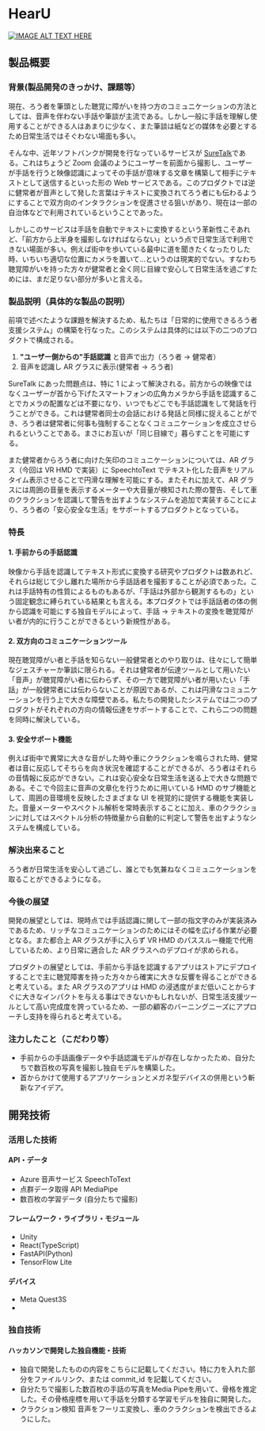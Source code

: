 # HearU

[![IMAGE ALT TEXT HERE](https://jphacks.com/wp-content/uploads/2024/07/JPHACKS2024_ogp.jpg)](https://youtu.be/vqLtwue3FlE)

## 製品概要

### 背景(製品開発のきっかけ、課題等）

現在、ろう者を筆頭とした聴覚に障がいを持つ方のコミュニケーションの方法としては、音声を伴わない手話や筆談が主流である。しかし一般に手話を理解し使用することができる人はあまりに少なく、また筆談は紙などの媒体を必要とするため日常生活ではそぐわない場面も多い。

そんな中、近年ソフトバンクが開発を行なっているサービスが [SureTalk](https://www.suretalk.mb.softbank.jp/)である。これはちょうど Zoom 会議のようにユーザーを前面から撮影し、ユーザーが手話を行うと映像認識によってその手話が意味する文章を構築して相手にテキストとして送信するといった形の Web サービスである。このプロダクトでは逆に健常者が音声として発した言葉はテキストに変換されてろう者にも伝わるようにすることで双方向のインタラクションを促進させる狙いがあり、現在は一部の自治体などで利用されているということであった。

しかしこのサービスは手話を自動でテキストに変換するという革新性こそあれど、「前方から上半身を撮影しなければならない」という点で日常生活で利用できない場面が多い。例えば街中を歩いている最中に道を聞きたくなったりした時、いちいち適切な位置にカメラを置いて...というのは現実的でない。すなわち聴覚障がいを持った方々が健常者と全く同じ目線で安心して日常生活を過ごすためには、まだ足りない部分が多いと言える。

### 製品説明（具体的な製品の説明）

前項で述べたような課題を解決するため、私たちは「日常的に使用できるろう者支援システム」の構築を行なった。このシステムは具体的には以下の二つのプロダクトで構成される。

1. **"ユーザー側からの"手話認識** と音声で出力（ろう者 → 健常者）
2. 音声を認識し AR グラスに表示(健常者 → ろう者)

SureTalk にあった問題点は、特に 1 によって解決される。前方からの映像ではなくユーザーが首から下げたスマートフォンの広角カメラから手話を認識することでカメラの配置などは不要になり、いつでもどこでも手話認識をして発話を行うことができる。これは健常者同士の会話における発話と同様に捉えることができ、ろう者は健常者に何事も強制することなくコミュニケーションを成立させられるということである。まさにお互いが「同じ目線で」暮らすことを可能にする。

また健常者からろう者に向けた矢印のコミュニケーションについては、AR グラス（今回は VR HMD で実装）に SpeechtoText でテキスト化した音声をリアルタイム表示させることで円滑な理解を可能にする。またそれに加えて、AR グラスには周囲の音量を表示するメーターや大音量が検知された際の警告、そして車のクラクションを認識して警告を出すようなシステムを追加で実装することにより、ろう者の「安心安全な生活」をサポートするプロダクトとなっている。

### 特長

#### 1. 手前からの手話認識

映像から手話を認識してテキスト形式に変換する研究やプロダクトは数あれど、それらは総じて少し離れた場所から手話話者を撮影することが必須であった。これは手話特有の性質によるものもあるが、「手話は外部から観測するもの」という固定観念に縛られている結果とも言える。本プロダクトでは手話話者の体の側から認識を可能にする独自モデルによって、手話 → テキストの変換を聴覚障がい者が内的に行うことができるという新規性がある。

#### 2. 双方向のコミュニケーションツール

現在聴覚障がい者と手話を知らない一般健常者とのやり取りは、往々にして簡単なジェスチャーか筆談に限られる。それは健常者が伝達ツールとして用いたい「音声」が聴覚障がい者に伝わらず、その一方で聴覚障がい者が用いたい「手話」が一般健常者には伝わらないことが原因であるが、これは円滑なコミュニケーションを行う上で大きな障壁である。私たちの開発したシステムでは二つのプロダクトがそれぞれの方向の情報伝達をサポートすることで、これら二つの問題を同時に解決している。

#### 3. 安全サポート機能

例えば街中で異常に大きな音がした時や車にクラクションを鳴らされた時、健常者は音に反応してそちらを向き状況を確認することができるが、ろう者はそれらの音情報に反応ができない。これは安心安全な日常生活を送る上で大きな問題である。そこで今回主に音声の文章化を行うために用いている HMD のサブ機能として、周囲の音環境を反映したさまざまな UI を視覚的に提供する機能を実装した。音量メーターやスペクトル解析を常時表示することに加え、車のクラクションに対してはスペクトル分析の特徴量から自動的に判定して警告を出すようなシステムを構成している。

### 解決出来ること

ろう者が日常生活を安心して過ごし、誰とでも気兼ねなくコミュニケーションを取ることができるようになる。

### 今後の展望

開発の展望としては、現時点では手話認識に関して一部の指文字のみが実装済みであるため、リッチなコミュニケーションのためにはその幅を広げる作業が必要となる。また都合上 AR グラスが手に入らず VR HMD のパススルー機能で代用しているため、より日常に適合した AR グラスへのデプロイが求められる。

プロダクトの展望としては、手前から手話を認識するアプリはストアにデプロイすることで主に聴覚障害を持った方々から確実に大きな反響を得ることができると考えている。また AR グラスのアプリは HMD の浸透度がまだ低いことからすぐに大きなインパクトを与える事はできないかもしれないが、日常生活支援ツールとして高い完成度を誇っているため、一部の顧客のバーニングニーズにアプローチし支持を得られると考えている。

### 注力したこと（こだわり等）

- 手前からの手話画像データや手話認識モデルが存在しなかったため、自分たちで数百枚の写真を撮影し独自モデルを構築した。
- 首からかけて使用するアプリケーションとメガネ型デバイスの併用という斬新なアイデア。

## 開発技術

### 活用した技術

#### API・データ

- Azure 音声サービス SpeechToText
- 点群データ取得 API MediaPipe
- 数百枚の学習データ (自分たちで撮影)

#### フレームワーク・ライブラリ・モジュール

- Unity
- React(TypeScript)
- FastAPI(Python)
- TensorFlow Lite

#### デバイス

- Meta Quest3S
-

### 独自技術

#### ハッカソンで開発した独自機能・技術

- 独自で開発したものの内容をこちらに記載してください。特に力を入れた部分をファイルリンク、または commit_id を記載してください。
- 自分たちで撮影した数百枚の手話の写真をMedia Pipeを用いて、骨格を推定した。その骨格座標を用いて手話を分類する学習モデルを独自に開発した。
- クラクション検知 音声をフーリエ変換し、車のクラクションを検出できるようにした。
